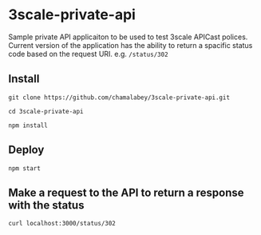 # 3scale-private-api

Sample private API applicaiton to be used to test 3scale APICast polices. 
Current version of the application has the ability to return a spacific status 
code based on the request URI. e.g. `/status/302`

## Install

`git clone https://github.com/chamalabey/3scale-private-api.git`

`cd 3scale-private-api`

`npm install`

## Deploy
`npm start`


## Make a request to the API to return a response with the status

`curl localhost:3000/status/302`


